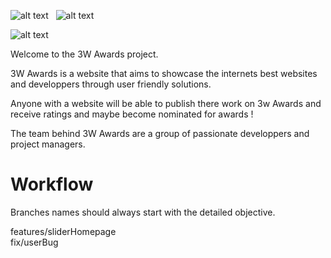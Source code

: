
![alt text](https://i.imgur.com/zDdwdhH.png "Logo Title Text 1") &nbsp;
![alt text](https://i.imgur.com/Mvxn8pr.png "Logo Title Text 1")

![alt text](https://i.imgur.com/oZJqG0E.png "Logo Title Text 1")<br>

Welcome to the 3W Awards project. 

3W Awards is a website that aims to showcase the internets best websites and developpers through user friendly solutions.

Anyone with a website will be able to publish there work on 3w Awards and receive ratings and maybe become nominated for awards ! 

The team behind 3W Awards are a group of passionate developpers and project managers.

# Workflow

Branches names should always start with the detailed objective. 

features/sliderHomepage <br>
fix/userBug

